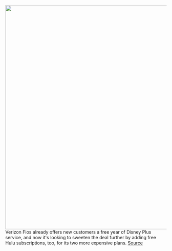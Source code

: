 <img src='https://cdn.vox-cdn.com/thumbor/4SovOwNGXJONCUYtiwvJaWEsrJ8=/0x0:2040x1360/1200x800/filters:focal(857x517:1183x843)/cdn.vox-cdn.com/uploads/chorus_image/image/67011436/acastro_200109_1777_verizon_0002.0.0.jpg' width='700px' /><br/>
Verizon Fios already offers new customers a free year of Disney Plus service, and now it's looking to sweeten the deal further by adding free Hulu subscriptions, too, for its two more expensive plans.
<a href='https://www.theverge.com/2020/7/2/21311790/verizon-fios-free-hulu-offer-new-customers-disney-plus-internet'> Source <a/>